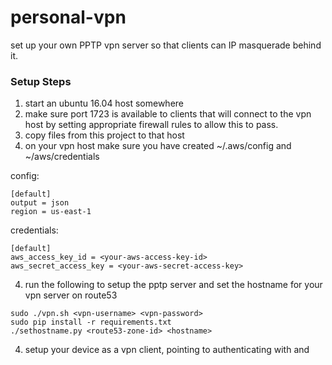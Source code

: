 # personal-vpn
set up your own PPTP vpn server so that clients can IP masquerade behind it. 

### Setup Steps
1. start an ubuntu 16.04 host somewhere
2. make sure port 1723 is available to clients that will connect to the vpn host by setting appropriate firewall rules to allow this to pass.
2. copy files from this project to that host
3. on your vpn host make sure you have created ~/.aws/config and ~/aws/credentials

config:
```
[default]
output = json
region = us-east-1
```

credentials:
```
[default]
aws_access_key_id = <your-aws-access-key-id>
aws_secret_access_key = <your-aws-secret-access-key>
```
4. run the following to setup the pptp server and set the hostname for your vpn server on route53
```
sudo ./vpn.sh <vpn-username> <vpn-password>
sudo pip install -r requirements.txt
./sethostname.py <route53-zone-id> <hostname>
```
4. setup your device as a vpn client, pointing to <hostname> authenticating with <vpn-username> and <vpn-password>

